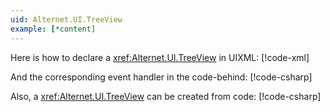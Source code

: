 ```yaml
---
uid: Alternet.UI.TreeView
example: [*content]
---
```


Here is how to declare a <xref:Alternet.UI.TreeView> in UIXML:
[!code-xml[](examples/ExampleWindow.uixml#CreateUixmlDeclaration)]

And the corresponding event handler in the code-behind:
[!code-csharp[](examples/ExampleWindow.uixml.cs#TreeViewEventHandler)]

Also, a <xref:Alternet.UI.TreeView> can be created from code:
[!code-csharp[](examples/ExampleWindow.uixml.cs#TreeViewCSharpCreation)]
